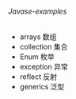 ###### Javase-examples
 * arrays 数组
 * collection 集合
 * Enum 枚举
 * exception 异常
 * reflect 反射
 * generics 泛型
 